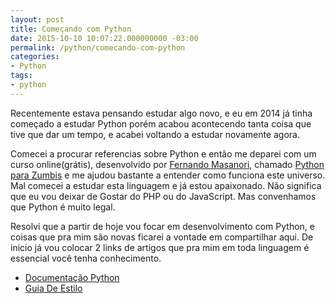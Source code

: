 ```yaml
---
layout: post
title: Começando com Python
date: 2015-10-10 10:07:22.000000000 -03:00
permalink: /python/comecando-com-python
categories:
- Python
tags:
- python
---
```


Recentemente estava pensando estudar algo novo, e eu em 2014 já tinha começado
a estudar Python porém acabou acontecendo tanta coisa que tive que dar um
tempo, e acabei voltando a estudar novamente agora.

Comecei a procurar referencias sobre Python e então me deparei com um curso
online(grátis), desenvolvido por [Fernando Masanori][Fernando Masanori],
chamado [Python para Zumbis][Python para Zumbis] e me ajudou bastante a
entender como funciona este universo. Mal comecei a estudar esta linguagem
e já estou apaixonado. Não significa que eu vou deixar de Gostar do PHP ou
do JavaScript. Mas convenhamos que Python é muito legal.

Resolvi que a partir de hoje vou focar em desenvolvimento com Python, e
coisas que pra mim são novas ficarei a vontade em compartilhar aqui. De
inicio já vou colocar 2 links de artigos que pra mim em toda linguagem é
essencial você tenha conhecimento.

*   [Documentação Python](http://wiki.python.org.br/DocumentacaoPython)
*   [Guia De Estilo](http://wiki.python.org.br/GuiaDeEstilo)

[Fernando Masanori]: https://twitter.com/fmasanori
[Python para Zumbis]: http://pycursos.com/python-para-zumbis/
